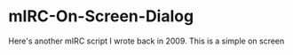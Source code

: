 # mIRC-On-Screen-Dialog
Here's another mIRC script I wrote back in 2009. This is a simple on screen
